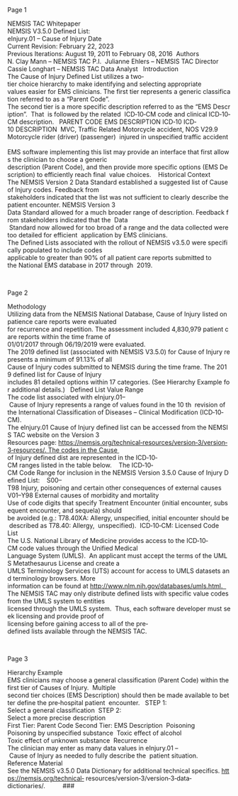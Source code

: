 

 
	
Page 1 
	
			
NEMSIS	TAC	Whitepaper	
NEMSIS V3.5.0 Defined List:  
eInjury.01 – Cause of Injury 
Date	
Current Revision: February 22, 2023  
Previous Iterations: August 19, 2011 to February 08, 2016 
Authors	
N. Clay Mann – NEMSIS TAC P.I. 
Julianne Ehlers – NEMSIS TAC Director  
Cassie Longhart – NEMSIS TAC Data Analyst  
Introduction	
The Cause of Injury Defined List utilizes a two‐tier choice hierarchy to make identifying and selecting appropriate 
values easier for EMS clinicians. The first tier represents a generic classification referred to as a “Parent Code”. 
The second tier is a more specific description referred to as the “EMS Description”.  That
 is followed by the related 
ICD‐10‐CM code and clinical ICD‐10‐CM description.  
PARENT CODE EMS DESCRIPTION ICD‐10 ICD‐10 DESCRIPTION 
MVC, Traffic Related Motorcycle accident, NOS V29.9 
Motorcycle rider (driver) (passenger) 
injured in unspecified traffic accident 
 
EMS software implementing this list may provide an interface that first allows the clinician to choose a generic 
description (Parent Code), and then provide more specific options (EMS Description) to efficiently reach final 
value choices.   
Historical	Context	
The NEMSIS Version 2 Data Standard established a suggested list of Cause of Injury codes. Feedback from 
stakeholders indicated that the list was not sufficient to clearly describe the patient encounter. NEMSIS Version 3 
Data Standard allowed for a much broader range of description. Feedback from stakeholders indicated that the 
Data
 Standard now allowed for too broad of a range and the data collected were too detailed for efficient 
application by EMS clinicians.    
The Defined Lists associated with the rollout of NEMSIS v3.5.0 were specifically populated to include codes 
applicable to greater than 90% of all patient care reports submitted to 
the National EMS database in 2017 through 
2019.  

 
	
Page 2 
	
			
	
Methodology	
Utilizing data from the NEMSIS National Database, Cause of Injury listed on patience care reports were evaluated 
for recurrence and repetition. The assessment included 4,830,979 patient care reports within the time frame of 
01/01/2017 through 06/19/2019 were evaluated.  
The 2019 defined list (associated with NEMSIS V3.5.0) for Cause of Injury represents a minimum of 91.13% of all 
Cause of Injury codes submitted to NEMSIS during the time frame. The 2019 defined list for Cause of Injury 
includes 81 detailed options within 17 categories. (See Hierarchy Example for additional details.)  
Defined	List	Value	Range	
The code list associated with eInjury.01– Cause of Injury represents a range of values found in the 10
th
 revision of 
the International Classification of Diseases – Clinical Modification (ICD‐10‐CM).  
The eInjury.01 Cause of Injury defined list can be accessed from the NEMSIS TAC website on the Version 3 
Resources page: https://nemsis.org/technical‐resources/version‐3/version‐3‐resources/. The codes in the Cause 
of Injury defined dist are represented in the ICD‐10‐CM ranges listed in the table below.   
The ICD‐10‐CM Code Range for inclusion in the NEMSIS Version 3.5.0 Cause of Injury Defined List: 
 
S00–T98 Injury, poisoning and certain other consequences of external causes 
V01–Y98 External causes of morbidity and mortality 
 
Use of code digits that specify Treatment Encounter (initial encounter, subsequent encounter, and sequela) should 
be avoided (e.g.: T78.40XA: Allergy, unspecified, initial encounter should be described as T78.40: Allergy, 
unspecified). 
ICD‐10‐CM:	Licensed	Code	List	
The U.S. National Library of Medicine provides access to the ICD‐10‐CM code values through the Unified Medical 
Language System (UMLS).  An applicant must accept the terms of the UMLS Metathesaurus License and create a 
UMLS Terminology Services (UTS) account for access to UMLS datasets and terminology browsers. More 
information can be found at http://www.nlm.nih.gov/databases/umls.html.  
The NEMSIS TAC may only distribute defined lists with specific value codes from the UMLS system to entities 
licensed through the UMLS system.  Thus, each software developer must seek licensing and provide proof of 
licensing before gaining access to all of the pre‐defined lists available through the NEMSIS TAC. 

 
	
Page 3 
	
			
	
Hierarchy	Example	
EMS clinicians may choose a general classification (Parent Code) within the first tier of Causes of Injury.  Multiple 
second tier choices (EMS Description) should then be made available to better define the pre‐hospital patient 
encounter.  
STEP 1:                       
Select a general classification 
STEP 2:                             
Select a more precise description 
First Tier: Parent Code Second Tier: EMS Description 
Poisoning 
Poisoning by unspecified substance 
Toxic effect of alcohol 
Toxic effect of unknown substance 
Recurrence	
The clinician may enter as many data values in eInjury.01 – Cause of Injury as needed to fully describe the 
patient situation.   
Reference	Material	
See the NEMSIS v3.5.0 Data Dictionary for additional technical specifics. https://nemsis.org/technical‐
resources/version‐3/version‐3‐data‐dictionaries/. 
 
 
 
 
### 